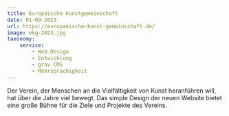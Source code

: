 ```yaml
---
title: Europäische Kunstgemeinschaft
date: 01-09-2023
url: https://europaeische-kunst-gemeinschaft.de/
image: ekg-2023.jpg
taxonomy:
    service:
        - Web Design
        - Entwicklung
        - grav CMS
        - Mehrsprachigkeit
---
```

Der Verein, der Menschen an die Vielfältigkeit von Kunst heranführen will, hat über die Jahre viel bewegt. Das simple Design der neuen Website bietet eine große Bühne für die Ziele und Projekte des Vereins.